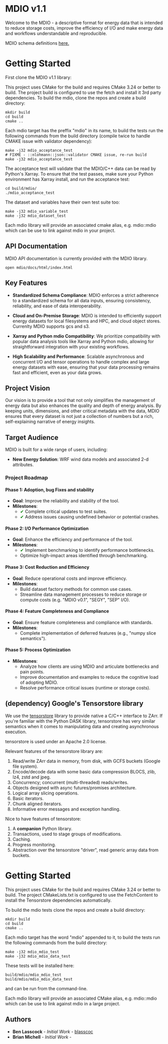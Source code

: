 # MDIO v1.1

Welcome to the MDIO - a descriptive format for energy data that is intended to reduce storage costs,  improve the efficiency of I/O and make energy data and workflows understandable and reproducible.

MDIO schema definitions [here.](https://mdio-python.readthedocs.io/en/v1-new-schema/data_models/version_1.html)

# Getting Started

First clone the MDIO v1.1 library:

This project uses CMake for the build and requires CMake 3.24 or better to build. The project build is configured to use the fetch and install it 3rd party dependencies. To build the mdio, clone the repos and create a build directory:
```
mkdir build
cd build
cmake ..
```
Each mdio target has the preffix "mdio" in its name, to build the tests run the following commands from the build directory (compile twice to handle CMAKE issue with validator dependency):
```
make -j32 mdio_acceptance_test
# FIXME - ::nlohmann::json::validator CMAKE issue, re-run build
make -j32 mdio_acceptance_test 
```
The acceptance test will validate that the MDIO/C++ data can be read by Python's Xarray. To ensure that the test passes, make sure your Python environment has Xarray install, and run the acceptance test:
```
cd build/mdio/
./mdio_acceptance_test
```
The dataset and variables have their own test suite too: 
```
make -j32 mdio_variable_test
make -j32 mdio_dataset_test
```
Each mdio library will provide an associated cmake alias, e.g. mdio::mdio which can be use to link against mdio in your project.

## API Documentation

MDIO API documentation is currently provided with the MDIO library.
```
open mdio/docs/html/index.html
```

## Key Features

- **Standardized Schema Compliance**: MDIO enforces a strict adherence to a standardized schema for all data inputs, ensuring consistency, reliability, and ease of data interoperability.

- **Cloud and On-Premise Storage**: MDIO is intended to efficiently support energy datasets for local filesystems and HPC, and cloud object stores. Currenlty MDIO supports gcs and s3.

- **Xarray and Python mdio Compatibility**: We prioritize compatibility with popular data analysis tools like Xarray and Python mdio, allowing for straightforward integration with your existing workflows.

- **High Scalability and Performance**: Scalable asynchronous and concurrent I/O and tensor operations to handle complex and large energy datasets with ease, ensuring that your data processing remains fast and efficient, even as your data grows.

## Project Vision

Our vision is to provide a tool that not only simplifies the management of energy data but also enhances the quality and depth of energy analysis. By keeping units, dimensions, and other critical metadata with the data, MDIO ensures that every dataset is not just a collection of numbers but a rich, self-explaining narrative of energy insights.

## Target Audience

MDIO is built for a wide range of users, including:

- **New Energy Solution**: WRF wind data models and associated 2-d attributes.

### Project Roadmap

#### Phase 1: Adoption, bug Fixes and stability
- **Goal**: Improve the reliability and stability of the tool.
- **Milestones**:
  - <span style="color:green">✔</span> Complete critical updates to test suites.
  - <span style="color:green">✔</span> Address issues causing undefined behavior or potential crashes.

#### Phase 2: I/O Performance Optimization
- **Goal**: Enhance the efficiency and performance of the tool.
- **Milestones**:
  - <span style="color:green">✔</span> Implement benchmarking to identify performance bottlenecks.
  - Optimize high-impact areas identified through benchmarking.

#### Phase 3: Cost Reduction and Efficiency
- **Goal**: Reduce operational costs and improve efficiency.
- **Milestones**:
  - Build dataset factory methods for common use cases.
  - Streamline data management processes to reduce storage or compute costs (e.g. "MDIO v0.1", "SEGY", "SEP" I/O).

#### Phase 4: Feature Completeness and Compliance
- **Goal**: Ensure feature completeness and compliance with standards.
- **Milestones**:
  - Complete implementation of deferred features (e.g., "numpy slice semantics").

#### Phase 5: Process Optimization
- **Milestones**:
  - Analyze how clients are using MDIO and articulate bottlenecks and pain points.
  - Improve documentation and examples to reduce the cognitive load of adopting MDIO.
  - Resolve performance critical issues (runtime or storage costs).

## (dependency) Google's Tensorstore library

We use the [tensorstore](https://google.github.io/tensorstore/) library to provide native a C/C++ interface to 
ZArr. If you're familiar with the Python DASK library, tensorstore has very similar semantics when it 
comes to manipulating data and creating asynchronous execution.

tensorstore is used under an Apache 2.0 license.

Relevant features of the tensorstore library are:

1. Read/write ZArr data in memory, from disk, with GCFS buckets (Google file system).
2. Encode/decode data with some basic data compression BLOCS, zlib, lz4, zstd and jpeg.
3. Concurrency; concurrent (multi-threaded) reads/writes.
4. Objects designed with async futures/promises architecture.
4. Logical array slicing operations.
5. Basic iterators.
6. Chunk aligned iterators.
7. Informative error messages and exception handling.

Nice to have features of tensorstore:

1. A **companion** Python library.
2. Transactions, used to stage groups of modifications.
3. Caching.
4. Progress monitoring.
5. Abstraction over the tensorstore "driver", read generic array data from buckets.  

# Getting Started

This project uses CMake for the build and requires CMake 3.24 or better to build. 
The project CMakeLists.txt is configured to use the FetchContent to install the Tensorstore dependencies
automatically.

To build the mdio tests clone the repos and create a build directory:
```
mkdir build
cd build
cmake ..
```

Each mdio target has the word "mdio" appended to it, to build the tests run 
the following commands from the build directory:
```
make -j32 mdio_mdio_test
make -j32 mdio_mdio_data_test
```

These tests will be installed here:
```
build/mdio/mdio_mdio_test
build/mdio/mdio_mdio_data_test
```
and can be run from the command-line.

Each mdio library will provide an associated CMake alias, e.g. mdio::mdio
which can be use to link against mdio in a large project.

## Authors
- **Ben Lasscock** - *Initial Work* - [blasscoc](https://github.com/blasscoc)
- **Brian Michell** - *Initial Work* - 






